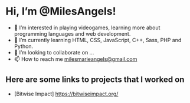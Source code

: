 

<!-- ![20220711_123713](https://user-images.githubusercontent.com/87739674/181352688-0e815287-a3e5-4f18-8be5-41a5f4b99273.png)
 -->
# Hi, I’m @MilesAngels!
- 👀 I’m interested in playing videogames, learning more about programming languages and web development.
- 🌱 I’m currently learning HTML, CSS, JavaScript, C++, Sass, PHP and Python.
- 💞️ I’m looking to collaborate on ...
- 📫 How to reach me milesmarieangels@gmail.com

## Here are some links to projects that I worked on
- [Bitwise Impact] https://bitwiseimpact.org/

<!---
MilesAngels/MilesAngels is a ✨ special ✨ repository because its `README.md` (this file) appears on your GitHub profile.
You can click the Preview link to take a look at your changes.
--->

